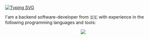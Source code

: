 
[![Typing SVG](https://readme-typing-svg.demolab.com?font=Bahnschrift&weight=900&size=40&duration=3000&pause=1000&color=C8BD9D&center=true&vCenter=true&random=false&width=435&lines=Hello+and+Welcome+%F0%9F%87%BA%F0%9F%87%B8;Hallo+und+Wilkommen+%F0%9F%87%A9%F0%9F%87%AA;cze%C5%9B%C4%87+i+witaj+%F0%9F%87%B5%F0%9F%87%B1;Bonjour+et+bienvenue+%F0%9F%87%AB%F0%9F%87%B7)](https://git.io/typing-svg)

I'am a backend software-developer from 🇩🇪 with experience in the following programming languages and tools:
<p align="center">
      <a href="https://skillicons.dev">
        <img src="https://skillicons.dev/icons?i=rust,cpp,haskell,kotlin,java,cs,latex,mysql,swift,unreal,unity" />
      </a>
</p>

<!--
**LionzGHG/LionzGHG** is a ✨ _special_ ✨ repository because its `README.md` (this file) appears on your GitHub profile.

Here are some ideas to get you started:

- 🔭 I’m currently working on ...
- 🌱 I’m currently learning ...
- 👯 I’m looking to collaborate on ...
- 🤔 I’m looking for help with ...
- 💬 Ask me about ...
- 📫 How to reach me: ...
- 😄 Pronouns: ...
- ⚡ Fun fact: ...
-->
